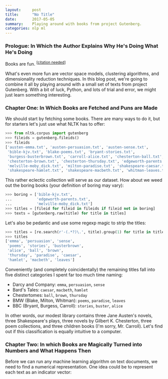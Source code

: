 ```yaml
---
layout:     post
title:      "No Title"
date:       2017-05-05
summary:    Playing around with books from project Gutenberg.
categories: nlp ml
---
```


### Prologue: In Which the Author Explains Why He's Doing What He's Doing

Books are fun. <sup>[[citation needed](https://xkcd.com/285)]</sup> 

What's even more fun are vector space models, clustering algorithms, and dimensionality reduction techniques. In this blog post, we're going to combine it all by playing around with a small set of texts from project Gutenberg. With a bit of luck, Python, and lots of trial and error, we might just learn something interesting.

### Chapter One: In Which Books are Fetched and Puns are Made
We should start by fetching some books. There are many ways to do it, but for starters let's just use what NLTK has to offer: 

```python
>>> from nltk.corpus import gutenberg
>>> fileids = gutenberg.fileids()
>>> fileids
['austen-emma.txt', 'austen-persuasion.txt', 'austen-sense.txt',
 'bible-kjv.txt', 'blake-poems.txt', 'bryant-stories.txt',
 'burgess-busterbrown.txt', 'carroll-alice.txt', 'chesterton-ball.txt',
 'chesterton-brown.txt', 'chesterton-thursday.txt', 'edgeworth-parents.txt',
 'melville-moby_dick.txt', 'milton-paradise.txt', 'shakespeare-caesar.txt',
 'shakespeare-hamlet.txt', 'shakespeare-macbeth.txt', 'whitman-leaves.txt']
```

This rather eclectic collection will serve as our dataset. How about we weed out the boring books (your definition of boring may vary):

```python
>>> boring = ['bible-kjv.txt',
...           'edgeworth-parents.txt',
...           'melville-moby_dick.txt'] 
>>> titles = [fileid for fileid in fileids if fileid not in boring] 
>>> texts = [gutenberg.raw(title) for title in titles] 
```

Let's also be pedantic and use some regexp magic to strip the titles:

```python
>>> titles = [re.search(r'-(.*?)\.', title).group(1) for title in titles] 
>>> titles
['emma', 'persuasion', 'sense',
 'poems', 'stories', 'busterbrown', 
 'alice', 'ball', 'brown',
 'thursday', 'paradise', 'caesar',
 'hamlet', 'macbeth', 'leaves']
```

Conveniently (and completely coincidentally) the remaining titles fall into five distinct categories I spent far too much time naming:
- Darcy and Company: `emma`, `persuasion`, `sense` 
- Bard's Tales: `caesar`, `macbeth`, `hamlet`
- Chestertomes: `ball`, `brown`, `thursday`
- BMW (Blake, Milton, Whitman): `poems`, `paradise`, `leaves`
- BBC (Bryant, Burgess, Carroll): `stories`, `buster`, `alice`

In other words, our modest library contains three Jane Austen's novels, three Shakespeare's plays, three novels by Gilbert K. Chesterton, three poem collections, and three children books (I'm sorry, Mr. Carroll). Let's find out if this classification is equally intuitive to a computer.

### Chapter Two: In which Books are Magically Turned into Numbers and What Happens Then
Before we can run any machine learning algorithm on text documents, we need to find a numerical representation. One idea could be to represent each text as an indicator vector:


[^1]: [Don't mention Macbeth](https://www.youtube.com/watch?v=h--HR7PWfp0) 
